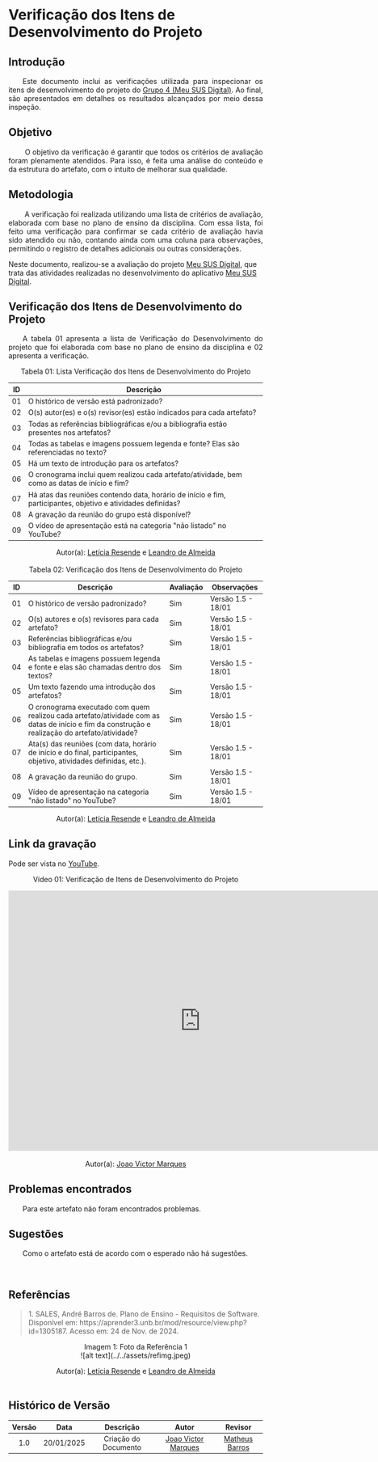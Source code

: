 #  Verificação dos Itens de Desenvolvimento do Projeto

## Introdução
<p align="justify">
&emsp;&emsp;Este documento inclui as verificações utilizada para inspecionar os itens de desenvolvimento do projeto do <a href="https://requisitos-de-software.github.io/2024.2-MeuSUSDigital/">Grupo 4 (Meu SUS Digital)</a>. Ao final, são apresentados em detalhes os resultados alcançados por meio dessa inspeção.
</p>

## Objetivo
<p align="justify">
&emsp;&emsp; O objetivo da verificação é garantir que todos os critérios de avaliação foram plenamente atendidos. Para isso, é feita uma análise do conteúdo e da estrutura do artefato, com o intuito de melhorar sua qualidade.
</p>

## Metodologia
<p align="justify">
&emsp;&emsp; A verificação foi realizada utilizando uma lista de critérios de avaliação, elaborada com base no plano de ensino da disciplina. Com essa lista, foi feito uma verificação para confirmar se cada critério de avaliação havia sido atendido ou não, contando ainda com uma coluna para observações, permitindo o registro de detalhes adicionais ou outras considerações.

Neste documento, realizou-se a avaliação do projeto <a href="https://requisitos-de-software.github.io/2024.2-MeuSUSDigital/">Meu SUS Digital</a>, que trata das atividades realizadas no desenvolvimento do aplicativo <a href="https://play.google.com/store/apps/details?id=br.gov.datasus.cnsdigital&hl=pt_BR&pli=1">Meu SUS Digital</a>.
</p>


## Verificação dos Itens de Desenvolvimento do Projeto

<p align="justify">
&emsp;&emsp;A tabela 01 apresenta a lista de  Verificação do Desenvolvimento do projeto que foi elaborada com base no plano de ensino da disciplina e 02 apresenta a verificação.
</p>

<center>Tabela 01: Lista Verificação dos Itens de Desenvolvimento do Projeto</center>

| **ID** | **Descrição** |
|--------|----------------------------------------------|
| 01     | O histórico de versão está padronizado? |
| 02     | O(s) autor(es) e o(s) revisor(es) estão indicados para cada artefato? |
| 03     | Todas as referências bibliográficas e/ou a bibliografia estão presentes nos artefatos? |
| 04     | Todas as tabelas e imagens possuem legenda e fonte? Elas são referenciadas no texto? |
| 05     | Há um texto de introdução para os artefatos? |
| 06     | O cronograma inclui quem realizou cada artefato/atividade, bem como as datas de início e fim? |
| 07     | Há atas das reuniões contendo data, horário de início e fim, participantes, objetivo e atividades definidas? |
| 08     | A gravação da reunião do grupo está disponível? |
| 09     | O vídeo de apresentação está na categoria "não listado" no YouTube? |

<center>
</p>Autor(a): <a href="https://github.com/LeticiaResende23" target = "_blank">Letícia Resende</a> e <a href="https://github.com/leomitx10" target = "_blank">Leandro de Almeida</a>
</center>

<br>

<center>Tabela 02: Verificação dos Itens de Desenvolvimento do Projeto</center>

| **ID** | **Descrição** | **Avaliação** | **Observações** |
|--------|---------------|---------------|-----------------|
| 01     | O histórico de versão padronizado? | Sim | Versão 1.5 - 18/01 |
| 02     | O(s) autores e o(s) revisores para cada artefato? | Sim | Versão 1.5 - 18/01 |
| 03     | Referências bibliográficas e/ou bibliografia em todos os artefatos? | Sim | Versão 1.5 - 18/01 |
| 04     | As tabelas e imagens possuem legenda e fonte e elas são chamadas dentro dos textos? | Sim | Versão 1.5 - 18/01 |
| 05     | Um texto fazendo uma introdução dos artefatos? | Sim | Versão 1.5 - 18/01 |
| 06     | O cronograma executado com quem realizou cada artefato/atividade com as datas de início e fim da construção e realização do artefato/atividade? | Sim | Versão 1.5 - 18/01 |
| 07     | Ata(s) das reuniões (com data, horário de início e do final, participantes, objetivo, atividades definidas, etc.). | Sim | Versão 1.5 - 18/01 |
| 08     | A gravação da reunião do grupo. | Sim | Versão 1.5 - 18/01 |
| 09     | Vídeo de apresentação na categoria "não listado" no YouTube? | Sim | Versão 1.5 - 18/01 |

<center>
</p>Autor(a): <a href="https://github.com/LeticiaResende23" target = "_blank">Letícia Resende</a> e <a href="https://github.com/leomitx10" target = "_blank">Leandro de Almeida</a>
</center>

## Link da gravação
Pode ser vista no [YouTube](https://youtu.be/yQlkcHdGZus?si=4pYU6_Y13PRAQI5b).</p>

<center>
    <p>Vídeo 01: Verificação de Itens de Desenvolvimento do Projeto</p>
    <iframe width="760" height="515" src="https://www.youtube.com/embed/yQlkcHdGZus?si=4pYU6_Y13PRAQI5b" title="YouTube video player" frameborder="0" allow="accelerometer; autoplay; clipboard-write; encrypted-media; gyroscope; picture-in-picture; web-share" referrerpolicy="strict-origin-when-cross-origin" allowfullscreen></iframe>
 </p>Autor(a): <a href="https://github.com/jmarquees" target="_blank">Joao Victor Marques</a>
</center>

## Problemas encontrados
<p align="justify">&emsp;&emsp;Para este artefato não foram encontrados problemas.</p>


## Sugestões
<p align="justify">&emsp;&emsp;Como o artefato está de acordo com o esperado não há sugestões.</p>

<br>

## Referências

> <p id="1">1. SALES, André Barros de. Plano de Ensino - Requisitos de Software. Disponível em: https://aprender3.unb.br/mod/resource/view.php?id=1305187. Acesso em: 24 de Nov. de 2024.
<center> <figcaption>Imagem 1: Foto da Referência 1</figcaption></center>
<center>
![alt text](../../assets/refimg.jpeg)
</center>
<center></p>Autor(a): <a href="https://github.com/LeticiaResende23" target = "_blank">Letícia Resende</a> e <a href="https://github.com/leomitx10" target = "_blank">Leandro de Almeida</a></center>
<br>

## Histórico de Versão

| Versão |    Data    |      Descrição       |  Autor  | Revisor |
| :----: | :--------: | :------------------: | :-----: | :-----: |
|  1.0   | 20/01/2025 | Criação do Documento  | [Joao Victor Marques](https://github.com/jmarquees)| [Matheus Barros](https://github.com/Ninja-Haiyai)|




